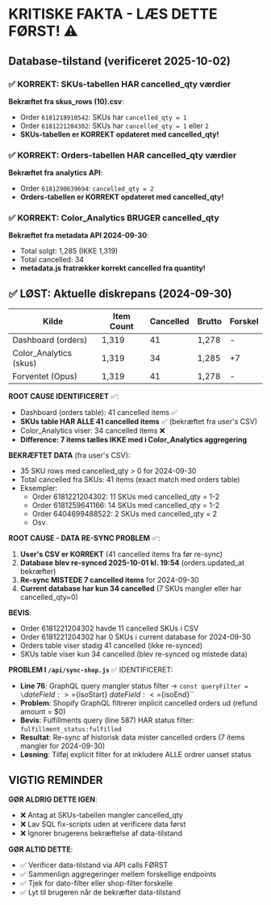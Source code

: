 # KRITISKE FAKTA - LÆS DETTE FØRST! ⚠️

## Database-tilstand (verificeret 2025-10-02)

### ✅ KORREKT: SKUs-tabellen HAR cancelled_qty værdier

**Bekræftet fra skus_rows (10).csv**:
- Order `6181218910542`: SKUs har `cancelled_qty = 1`
- Order `6181221204302`: SKUs har `cancelled_qty = 1` eller `2`
- **SKUs-tabellen er KORREKT opdateret med cancelled_qty!**

### ✅ KORREKT: Orders-tabellen HAR cancelled_qty værdier

**Bekræftet fra analytics API**:
- Order `6181290639694`: `cancelled_qty = 2`
- **Orders-tabellen er KORREKT opdateret med cancelled_qty!**

### ✅ KORREKT: Color_Analytics BRUGER cancelled_qty

**Bekræftet fra metadata API 2024-09-30**:
- Total solgt: 1,285 (IKKE 1,319)
- Total cancelled: 34
- **metadata.js fratrækker korrekt cancelled fra quantity!**

## ✅ LØST: Aktuelle diskrepans (2024-09-30)

| Kilde | Item Count | Cancelled | Brutto | Forskel |
|-------|-----------|-----------|--------|---------|
| Dashboard (orders) | 1,319 | 41 | 1,278 | - |
| Color_Analytics (skus) | 1,319 | 34 | 1,285 | +7 |
| Forventet (Opus) | 1,319 | 41 | 1,278 | - |

**ROOT CAUSE IDENTIFICERET** ✅:
- Dashboard (orders table): 41 cancelled items ✅
- **SKUs table HAR ALLE 41 cancelled items** ✅ (bekræftet fra user's CSV)
- Color_Analytics viser: 34 cancelled items ❌
- **Difference: 7 items tælles IKKE med i Color_Analytics aggregering**

**BEKRÆFTET DATA** (fra user's CSV):
- 35 SKU rows med cancelled_qty > 0 for 2024-09-30
- Total cancelled fra SKUs: 41 items (exact match med orders table)
- Eksempler:
  - Order 6181221204302: 11 SKUs med cancelled_qty = 1-2
  - Order 6181259641166: 14 SKUs med cancelled_qty = 1-2
  - Order 6404699488522: 2 SKUs med cancelled_qty = 2
  - Osv.

**ROOT CAUSE - DATA RE-SYNC PROBLEM** ✅:
1. **User's CSV er KORREKT** (41 cancelled items fra før re-sync)
2. **Database blev re-synced 2025-10-01 kl. 19:54** (orders.updated_at bekræfter)
3. **Re-sync MISTEDE 7 cancelled items** for 2024-09-30
4. **Current database har kun 34 cancelled** (7 SKUs mangler eller har cancelled_qty=0)

**BEVIS**:
- Order 6181221204302 havde 11 cancelled SKUs i CSV
- Order 6181221204302 har 0 SKUs i current database for 2024-09-30
- Orders table viser stadig 41 cancelled (ikke re-synced)
- SKUs table viser kun 34 cancelled (blev re-synced og mistede data)

**PROBLEM I `/api/sync-shop.js`** ✅ IDENTIFICERET:
- **Line 76**: GraphQL query mangler status filter → `const queryFilter = \`${dateField}:>=${isoStart} ${dateField}:<=${isoEnd}\``
- **Problem**: Shopify GraphQL filtrerer implicit cancelled orders ud (refund amount = $0)
- **Bevis**: Fulfillments query (line 587) HAR status filter: `fulfillment_status:fulfilled`
- **Resultat**: Re-sync af historisk data mister cancelled orders (7 items mangler for 2024-09-30)
- **Løsning**: Tilføj explicit filter for at inkludere ALLE ordrer uanset status

## VIGTIG REMINDER

**GØR ALDRIG DETTE IGEN**:
- ❌ Antag at SKUs-tabellen mangler cancelled_qty
- ❌ Lav SQL fix-scripts uden at verificere data først
- ❌ Ignorer brugerens bekræftelse af data-tilstand

**GØR ALTID DETTE**:
- ✅ Verificer data-tilstand via API calls FØRST
- ✅ Sammenlign aggregeringer mellem forskellige endpoints
- ✅ Tjek for dato-filter eller shop-filter forskelle
- ✅ Lyt til brugeren når de bekræfter data-tilstand
